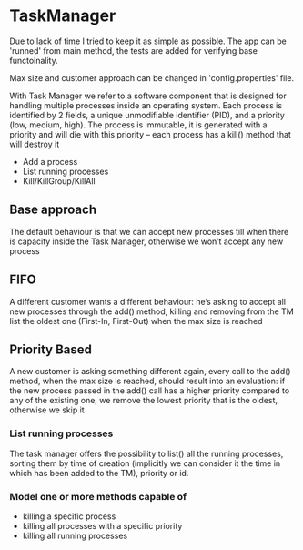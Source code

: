 # TaskManager

Due to lack of time I tried to keep it as simple as possible. The app can be 'runned' from main method, the tests are added for verifying base functoinality. 

Max size and customer approach can be changed in 'config.properties' file.


With Task Manager we refer to a software
component that is designed for handling multiple
processes inside an operating system. Each process
is identified by 2 fields, a unique unmodifiable
identifier (PID), and a priority (low, medium, high).
The process is immutable, it is generated with a
priority and will die with this priority – each process
has a kill() method that will destroy it

* Add a process
* List running processes
* Kill/KillGroup/KillAll

## Base approach
The default behaviour is that we can
accept new processes till when there is capacity
inside the Task Manager, otherwise we won’t accept
any new process

## FIFO
A different customer wants a different behaviour:
he’s asking to accept all new processes through the
add() method, killing and removing from the TM list
the oldest one (First-In, First-Out) when the max size
is reached

## Priority Based
A new customer is asking something different again,
every call to the add() method, when the max size is
reached, should result into an evaluation: if the new
process passed in the add() call has a higher priority
compared to any of the existing one, we remove the
lowest priority that is the oldest, otherwise we skip it

### List running processes
The task manager offers the possibility to list() all the
running processes, sorting them by time of creation
(implicitly we can consider it the time in which has
been added to the TM), priority or id.

### Model one or more methods capable of

* killing a specific process
* killing all processes with a specific priority
* killing all running processes
